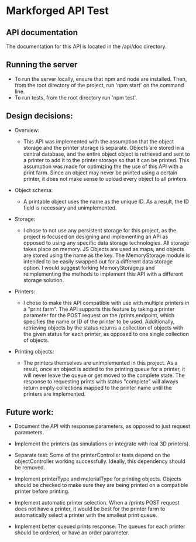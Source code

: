 # Markforged API Test

## API documentation

The documentation for this API is located in the /api/doc directory.

## Running the server

- To run the server locally, ensure that npm and node are installed.  Then, from the root directory of the project, run 'npm start' on the command line.
- To run tests, from the root directory run 'npm test'.

## Design decisions:

- Overview:
  - This API was implemented with the assumption that the object storage and the printer storage is separate.  Objects are stored in a central database, and the entire object object is retrieved and sent to a printer to add it to the printer storage so that it can be printed.  This assumption was made for optimizing the the use of this API with a print farm.  Since an object may never be printed using a certain printer, it does not make sense to upload every object to all printers.

- Object schema:
  - A printable object uses the name as the unique ID.  As a result, the ID field is necessary and unimplemented. 

- Storage: 
  - I chose to not use any persistent storage for this project, as the project is focused on designing and implementing an API as opposed to using any specific data storage technologies.  All storage takes place on memory.  JS Objects are used as maps, and objects are stored using the name as the key.  The MemoryStorage module is intended to be easily swapped out for a different data storage option.  I would suggest forking MemoryStorage.js and reimplementing the methods to implement this API with a different storage solution.

- Printers:
  - I chose to make this API compatible with use with multiple printers in a "print farm".  The API supports this feature by taking a printer parameter for the POST request on the /prints endpoint, which specifies the name or ID of the printer to be used.  Additionally, retrieving objects by the status returns a collection of objects with the given status for each printer, as opposed to one single collection of objects.

- Printing objects:
  - The printers themselves are unimplemented in this project.  As a result, once an object is added to the printing queue for a printer, it will never leave the queue or get moved to the complete state.  The response to requesting prints with status "complete" will always return empty collections mapped to the printer name until the printers are implemented.

## Future work:
- Document the API with response parameters, as opposed to just request parameters.

- Implement the printers (as simulations or integrate with real 3D printers).

- Separate test: Some of the printerController tests depend on the objectController working successfully.  Ideally, this dependency should be removed.

- Implement printerType and meterialType for printing objects.  Objects should be checked to make sure they are being printed on a compatible printer before printing.

- Implement automatic printer selection.  When a /prints POST request does not have a printer, it would be best for the printer farm to automatically select a printer with the smallest print queue.

- Implement better queued prints response.  The queues for each printer should be ordered, or have an order parameter.
